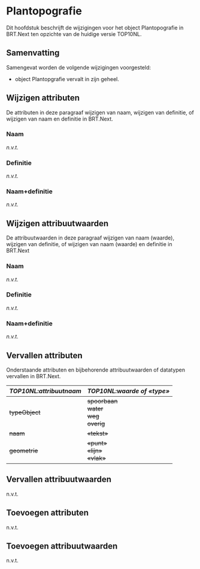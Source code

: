 Plantopografie
==============

Dit hoofdstuk beschrijft de wijzigingen voor het object Plantopografie in
BRT.Next ten opzichte van de huidige versie TOP10NL.

Samenvatting
------------

Samengevat worden de volgende wijzigingen voorgesteld:

-   object Plantopgrafie vervalt in zijn geheel.

Wijzigen attributen
-------------------

De attributen in deze paragraaf wijzigen van naam, wijzigen van definitie, of
wijzigen van naam en definitie in BRT.Next.

### Naam

*n.v.t.*

### Definitie

*n.v.t.*

### Naam+definitie

*n.v.t.*

Wijzigen attribuutwaarden
-----------------------

De attribuutwaarden in deze paragraaf wijzigen van naam (waarde), wijzigen van
definitie, of wijzigen van naam (waarde) en definitie in BRT.Next

### Naam

*n.v.t.*

### Definitie

*n.v.t.*

### Naam+definitie

*n.v.t.*

Vervallen attributen
--------------------

Onderstaande attributen en bijbehorende attribuutwaarden of datatypen vervallen in
BRT.Next.

| *TOP10NL:attribuutnaam* | *TOP10NL:waarde of «type»*                                  |
|-------------------------|---------------------------------------------------------------|
| ~~typeObject~~      | ~~spoorbaan~~<br />~~water~~<br />~~weg~~<br />~~overig~~ |
| ~~naam~~            | ~~«tekst»~~                                             |
| ~~geometrie~~       | ~~«punt»~~<br />~~«lijn»~~<br />~~«vlak»~~          |

Vervallen attribuutwaarden
------------------------

n.v.t.

Toevoegen attributen
--------------------

n.v.t.

Toevoegen attribuutwaarden
------------------------

n.v.t.
